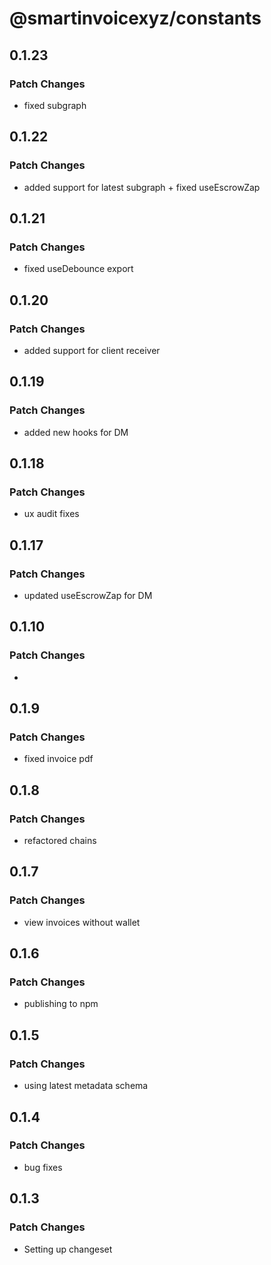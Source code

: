 # @smartinvoicexyz/constants

## 0.1.23

### Patch Changes

- fixed subgraph

## 0.1.22

### Patch Changes

- added support for latest subgraph + fixed useEscrowZap

## 0.1.21

### Patch Changes

- fixed useDebounce export

## 0.1.20

### Patch Changes

- added support for client receiver

## 0.1.19

### Patch Changes

- added new hooks for DM

## 0.1.18

### Patch Changes

- ux audit fixes

## 0.1.17

### Patch Changes

- updated useEscrowZap for DM

## 0.1.10

### Patch Changes

-

## 0.1.9

### Patch Changes

- fixed invoice pdf

## 0.1.8

### Patch Changes

- refactored chains

## 0.1.7

### Patch Changes

- view invoices without wallet

## 0.1.6

### Patch Changes

- publishing to npm

## 0.1.5

### Patch Changes

- using latest metadata schema

## 0.1.4

### Patch Changes

- bug fixes

## 0.1.3

### Patch Changes

- Setting up changeset
